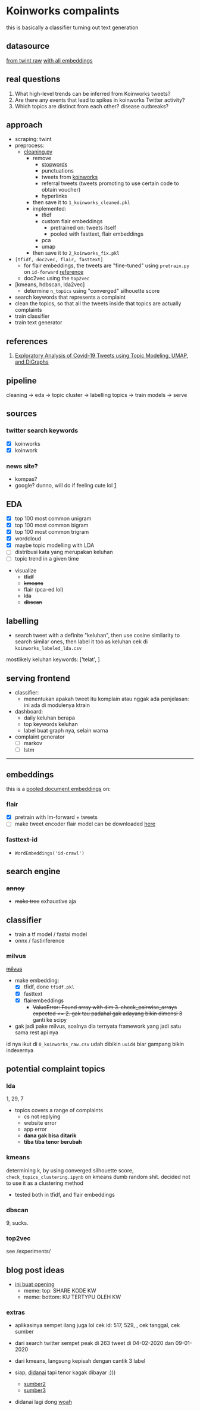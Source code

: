 # Koinworks compalints
this is basically a classifier turning out text generation

## datasource
[from twint raw](https://drive.google.com/file/d/1iUGPIYcZN1WA_sjut1um8AEdF_hniPlh/view?usp=sharing)
[with all embeddings](https://drive.google.com/drive/folders/1n61FktPgLxVb-GeZ_5l3xSFk_bcMqi7F?usp=sharing)


## real questions
1) What high-level trends can be inferred from Koinworks
tweets?
2) Are there any events that lead to spikes in koinworks
Twitter activity?
3) Which topics are distinct from each other?
disease outbreaks?

## approach
- scraping: twint
- preprocess:
  - [cleaning.py](./cleaning.py)
    - remove
      - [stopwords](./stopwords.txt)
      - punctuations
      - tweets from [koinworks](http://twitter.com/koinworks)
      - referral tweets (tweets promoting to use certain code to obtain voucher)
      - hyperlinks
    - then save it to `1_koinworks_cleaned.pkl`
    - implemented:
      - tfidf
      - custom flair embeddings
	  	- pretrained on: tweets itself
	  	- pooled with fasttext, flair embeddings
      - pca
      - umap
    - then save it to `2_koinworks_fix.pkl`
- `[tfidf, doc2vec, flair, fasttext]`
    - for flair embeddings, the tweets are "fine-tuned" using `pretrain.py` on `id-forward` [reference](https://github.com/flairNLP/flair/blob/master/resources/docs/embeddings/FLAIR_EMBEDDINGS.md)
    - doc2vec using the `top2vec`
- [kmeans, hdbscan, lda2vec]
  - determine `n_topics` using "converged" silhouette score
- search keywords that represents a complaint
- clean the topics, so that all the tweets inside that topics are actually complaints
- train classifier
- train text generator

## references
1. [Exploratory Analysis of Covid-19 Tweets using Topic Modeling, UMAP, and DiGraphs](https://arxiv.org/abs/2005.03082)


## pipeline
cleaning -> eda -> topic cluster -> labelling topics -> train models -> serve

## sources
### twitter search keywords
- [x] koinworks
- [x] koinwork
### news site?
- kompas?
- google?
dunno, will do if feeling cute lol
[1](https://swa.co.id/swa/trends/koinworks-catat-pertumbuhan-30-pasca-pelonggaran-psbb)

## EDA
- [x] top 100 most common unigram
- [x] top 100 most common bigram
- [x] top 100 most common trigram
- [x] wordcloud
- [x] maybe topic modelling with LDA
- [ ] distribusi kata yang merupakan keluhan
- [ ] topic trend in a given time
- visualize
	- ~~tfidf~~
	- ~~kmeans~~
	- flair (pca-ed lol)
	- ~~lda~~
	- ~~dbscan~~

## labelling
- search tweet with a definite "keluhan", then use cosine similarity to search similar ones, then label it too as keluhan
cek di `koinworks_labeled_lda.csv`

mostlikely keluhan keywords:
['telat', ]

## serving frontend
- classifier:
	- menentukan apakah tweet itu komplain atau nggak
		ada penjelasan: ini ada di modulenya ktrain
- dashboard:
	- daily keluhan berapa
	- top keywords keluhan
	- label buat graph nya, selain warna
- complaint generator
  - [ ] markov
  - [ ] lstm

----

## embeddings
this is a [pooled document embeddings](https://github.com/flairNLP/flair/blob/master/resources/docs/embeddings/DOCUMENT_POOL_EMBEDDINGS.md) on:
### flair
- [x] pretrain with lm-forward + tweets
- [ ] make tweet encoder
flair model can be downloaded [here](https://drive.google.com/drive/u/5/folders/1uLGvvNCNAjAeOBPKyMwtLfEErBAsYuMQ)
### fasttext-id
- `WordEmbeddings('id-crawl')`

## search engine
### ~~annoy~~
- ~~make tree~~
exhaustive aja

## classifier
- train a tf model / fastai model
- onnx  / fastinference

### milvus
~~[milvus](https://milvus.io/)~~
- make embedding:
	- [x] tfidf, done `tfidf.pkl`
	- [x] fasttext
	- [x] flairembeddings
		- ~~ValueError: Found array with dim 3. check_pairwise_arrays expected <= 2. gak tau padahal gak adayang bikin dimensi 3~~ ganti ke scipy
- gak jadi pake milvus, soalnya dia ternyata framework yang jadi satu sama rest api nya

id nya ikut di `0_koinworks_raw.csv` udah dibikin `uuid4` biar gampang bikin indexernya

## potential complaint topics
### lda
1, 29, 7
- topics covers a range of complaints
	- cs not replying
	- website error
	- app error
	- **dana gak bisa ditarik**
	- **tiba tiba tenor berubah**

### kmeans
determining k, by using converged silhouette score, `check_topics_clustering.ipynb` on kmeans
dumb random shit. decided not to use it as a clustering method
- tested both in tfidf, and flair embeddings

### dbscan
9, sucks.

### top2vec
see /experiments/

## blog post ideas
- [ini buat opening](https://twitter.com/pakelagu/status/1292346337803923456)
	- meme: top: SHARE KODE KW
	- meme: bottom: KU TERTYPU OLEH KW
### extras
- aplikasinya sempet ilang juga lol  cek id: 517, 529, , cek tanggal, cek sumber
- dari search twitter sempet peak di 263 tweet di 04-02-2020 dan 09-01-2020
- dari kmeans, langsung kepisah dengan cantik 3 label

- siap, [didanai](https://money.kompas.com/read/2020/05/18/130309726/koinworks-dapat-pendanaan-rp-149-miliar-dari-perusahaan-inggris?utm_source=dlvr.it&utm_medium=twitter) tapi tenor kagak dibayar :)))
	- [sumber2](https://medium.com/lendable/koinworks-secures-us-10-million-from-lendable-to-support-indonesias-digital-smes-7119f42f7809)
	- [sumber3](https://internationalfinance.com/koinworks-secures-10-mn-funding-help-smes-raise-funds-online/)

- didanai lagi dong [woah](pic.twitter.com/ZbFjMJ3aSp)

